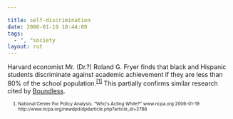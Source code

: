 ```yaml
---

title: self-discrimination
date: 2006-01-19 18:44:09
tags:
  - ", "society
layout: rut
---
```



<p>Harvard economist Mr. (Dr.?) Roland G. Fryer finds that black and Hispanic students discriminate against academic achievement if they are less than 80% of the school population.<sup><a href="http://www.ncpa.org/newdpd/dpdarticle.php?article_id=2786" title="Who's Acting White?">[1]</a></sup> This partially confirms similar research cited by <a href="www.boundless.org" title="Boundless">Boundless</a>.  <ol><font size="-2"><li><font size="-2">National Center For Policy Analysis.  "Who's Acting White?"  www.ncpa.org 2006-01-19 http://www.ncpa.org/newdpd/dpdarticle.php?article_id=2786 </font></li></font></ol></p>

